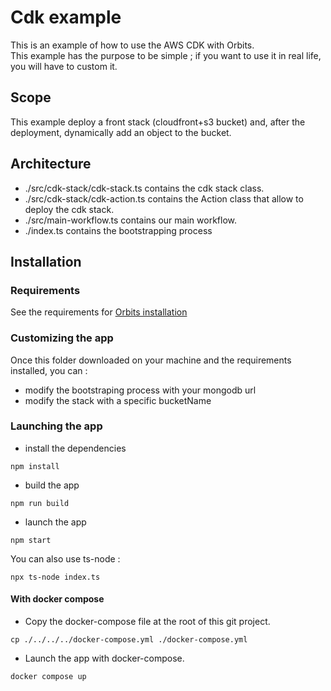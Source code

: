 # Cdk example

This is an example of how to use the AWS CDK with Orbits.  
This example has the purpose to be simple ; if you want to use it in real life, you will have to custom it.  

## Scope

This example deploy a front stack (cloudfront+s3 bucket) and, after the deployment, dynamically add an object to the bucket.

## Architecture
- ./src/cdk-stack/cdk-stack.ts contains the cdk stack class.
- ./src/cdk-stack/cdk-action.ts contains the Action class that allow to deploy the cdk stack.
- ./src/main-workflow.ts contains our main workflow.
- ./index.ts contains the bootstrapping process

## Installation


### Requirements

See the requirements for [Orbits installation](./../../../README.md)

### Customizing the app

Once this folder downloaded on your machine and the requirements installed, you can :
- modify the bootstraping process with your mongodb url
- modify the stack with a specific bucketName

### Launching the app

- install the dependencies
```console
npm install
```
- build the app
```console
npm run build
```
- launch the app
```console
npm start
```

You can also use ts-node :
```console
npx ts-node index.ts
```

#### With docker compose

- Copy the docker-compose file at the root of this git project.
```console
cp ./../../../docker-compose.yml ./docker-compose.yml
```
- Launch the app with docker-compose.
```console
docker compose up
```
